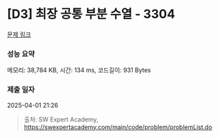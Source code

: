 # [D3] 최장 공통 부분 수열 - 3304 

[문제 링크](https://swexpertacademy.com/main/code/problem/problemDetail.do?contestProbId=AWBOHEx66kIDFAWr) 

### 성능 요약

메모리: 38,784 KB, 시간: 134 ms, 코드길이: 931 Bytes

### 제출 일자

2025-04-01 21:26



> 출처: SW Expert Academy, https://swexpertacademy.com/main/code/problem/problemList.do